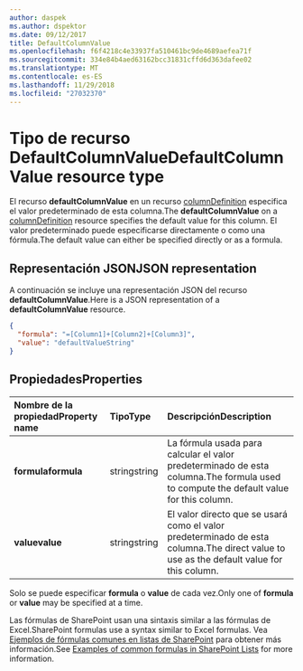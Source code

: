 ```yaml
---
author: daspek
ms.author: dspektor
ms.date: 09/12/2017
title: DefaultColumnValue
ms.openlocfilehash: f6f4218c4e33937fa510461bc9de4689aefea71f
ms.sourcegitcommit: 334e84b4aed63162bcc31831cffd6d363dafee02
ms.translationtype: MT
ms.contentlocale: es-ES
ms.lasthandoff: 11/29/2018
ms.locfileid: "27032370"
---
```

# <a name="defaultcolumnvalue-resource-type"></a><span data-ttu-id="6468c-102">Tipo de recurso DefaultColumnValue</span><span class="sxs-lookup"><span data-stu-id="6468c-102">DefaultColumnValue resource type</span></span>

<span data-ttu-id="6468c-103">El recurso **defaultColumnValue** en un recurso [columnDefinition](columndefinition.md) especifica el valor predeterminado de esta columna.</span><span class="sxs-lookup"><span data-stu-id="6468c-103">The **defaultColumnValue** on a [columnDefinition](columndefinition.md) resource specifies the default value for this column.</span></span>
<span data-ttu-id="6468c-104">El valor predeterminado puede especificarse directamente o como una fórmula.</span><span class="sxs-lookup"><span data-stu-id="6468c-104">The default value can either be specified directly or as a formula.</span></span>

## <a name="json-representation"></a><span data-ttu-id="6468c-105">Representación JSON</span><span class="sxs-lookup"><span data-stu-id="6468c-105">JSON representation</span></span>

<span data-ttu-id="6468c-106">A continuación se incluye una representación JSON del recurso **defaultColumnValue**.</span><span class="sxs-lookup"><span data-stu-id="6468c-106">Here is a JSON representation of a **defaultColumnValue** resource.</span></span>
<!-- { "blockType": "resource", "@type": "microsoft.graph.defaultColumnValue" } -->

```json
{
  "formula": "=[Column1]+[Column2]+[Column3]",
  "value": "defaultValueString"
}
```

## <a name="properties"></a><span data-ttu-id="6468c-107">Propiedades</span><span class="sxs-lookup"><span data-stu-id="6468c-107">Properties</span></span>

| <span data-ttu-id="6468c-108">Nombre de la propiedad</span><span class="sxs-lookup"><span data-stu-id="6468c-108">Property name</span></span> | <span data-ttu-id="6468c-109">Tipo</span><span class="sxs-lookup"><span data-stu-id="6468c-109">Type</span></span>   | <span data-ttu-id="6468c-110">Descripción</span><span class="sxs-lookup"><span data-stu-id="6468c-110">Description</span></span>
|:--------------|:-------|:----------------------------------------------------
| <span data-ttu-id="6468c-111">**formula**</span><span class="sxs-lookup"><span data-stu-id="6468c-111">**formula**</span></span>   | <span data-ttu-id="6468c-112">string</span><span class="sxs-lookup"><span data-stu-id="6468c-112">string</span></span> | <span data-ttu-id="6468c-113">La fórmula usada para calcular el valor predeterminado de esta columna.</span><span class="sxs-lookup"><span data-stu-id="6468c-113">The formula used to compute the default value for this column.</span></span>
| <span data-ttu-id="6468c-114">**value**</span><span class="sxs-lookup"><span data-stu-id="6468c-114">**value**</span></span>     | <span data-ttu-id="6468c-115">string</span><span class="sxs-lookup"><span data-stu-id="6468c-115">string</span></span> | <span data-ttu-id="6468c-116">El valor directo que se usará como el valor predeterminado de esta columna.</span><span class="sxs-lookup"><span data-stu-id="6468c-116">The direct value to use as the default value for this column.</span></span>

<span data-ttu-id="6468c-117">Solo se puede especificar **formula** o **value** de cada vez.</span><span class="sxs-lookup"><span data-stu-id="6468c-117">Only one of **formula** or **value** may be specified at a time.</span></span>

<span data-ttu-id="6468c-118">Las fórmulas de SharePoint usan una sintaxis similar a las fórmulas de Excel.</span><span class="sxs-lookup"><span data-stu-id="6468c-118">SharePoint formulas use a syntax similar to Excel formulas.</span></span>
<span data-ttu-id="6468c-119">Vea [Ejemplos de fórmulas comunes en listas de SharePoint][SPFormulas] para obtener más información.</span><span class="sxs-lookup"><span data-stu-id="6468c-119">See [Examples of common formulas in SharePoint Lists][SPFormulas] for more information.</span></span>

[SPFormulas]: https://support.office.com/en-us/article/Examples-of-common-formulas-in-SharePoint-Lists-d81f5f21-2b4e-45ce-b170-bf7ebf6988b3


<!-- {
  "type": "#page.annotation",
  "description": "",
  "keywords": "",
  "section": "documentation",
  "tocPath": "Resources/DefaultColumnValue"
} -->
